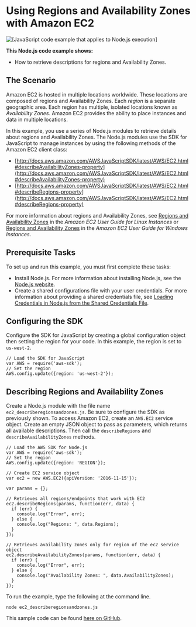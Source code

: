 # Using Regions and Availability Zones with Amazon EC2<a name="ec2-example-regions-availability-zones"></a>

![\[JavaScript code example that applies to Node.js execution\]](http://docs.aws.amazon.com/sdk-for-javascript/v2/developer-guide/images/nodeicon.png)

**This Node\.js code example shows:**
+ How to retrieve descriptions for regions and Availability Zones\.

## The Scenario<a name="ec2-example-regions-availability-zones-scenario"></a>

Amazon EC2 is hosted in multiple locations worldwide\. These locations are composed of regions and Availability Zones\. Each *region* is a separate geographic area\. Each region has multiple, isolated locations known as *Availability Zones*\. Amazon EC2 provides the ability to place instances and data in multiple locations\. 

In this example, you use a series of Node\.js modules to retrieve details about regions and Availability Zones\. The Node\.js modules use the SDK for JavaScript to manage instances by using the following methods of the Amazon EC2 client class:
+ [http://docs.aws.amazon.com/AWSJavaScriptSDK/latest/AWS/EC2.html#describeAvailabilityZones-property](http://docs.aws.amazon.com/AWSJavaScriptSDK/latest/AWS/EC2.html#describeAvailabilityZones-property)
+ [http://docs.aws.amazon.com/AWSJavaScriptSDK/latest/AWS/EC2.html#describeRegions-property](http://docs.aws.amazon.com/AWSJavaScriptSDK/latest/AWS/EC2.html#describeRegions-property)

For more information about regions and Availability Zones, see [Regions and Availability Zones](http://docs.aws.amazon.com/AWSEC2/latest/UserGuide/using-regions-availability-zones.html) in the *Amazon EC2 User Guide for Linux Instances* or [Regions and Availability Zones](http://docs.aws.amazon.com/AWSEC2/latest/WindowsGuide/using-regions-availability-zones.html) in the *Amazon EC2 User Guide for Windows Instances*\.

## Prerequisite Tasks<a name="ec2-example-regions-availability-prerequisites"></a>

To set up and run this example, you must first complete these tasks:
+ Install Node\.js\. For more information about installing Node\.js, see the [Node\.js website](https://nodejs.org)\.
+ Create a shared configurations file with your user credentials\. For more information about providing a shared credentials file, see [Loading Credentials in Node\.js from the Shared Credentials File](loading-node-credentials-shared.md)\.

## Configuring the SDK<a name="ec2-example-regions-availability-configure-sdk"></a>

Configure the SDK for JavaScript by creating a global configuration object then setting the region for your code\. In this example, the region is set to `us-west-2`\.

```
// Load the SDK for JavaScript
var AWS = require('aws-sdk');
// Set the region 
AWS.config.update({region: 'us-west-2'});
```

## Describing Regions and Availability Zones<a name="ec2-example-regions-availability-describing"></a>

Create a Node\.js module with the file name `ec2_describeregionsandzones.js`\. Be sure to configure the SDK as previously shown\. To access Amazon EC2, create an `AWS.EC2` service object\. Create an empty JSON object to pass as parameters, which returns all available descriptions\. Then call the `describeRegions` and `describeAvailabilityZones` methods\.

```
// Load the AWS SDK for Node.js
var AWS = require('aws-sdk');
// Set the region 
AWS.config.update({region: 'REGION'});

// Create EC2 service object
var ec2 = new AWS.EC2({apiVersion: '2016-11-15'});

var params = {};

// Retrieves all regions/endpoints that work with EC2
ec2.describeRegions(params, function(err, data) {
  if (err) {
    console.log("Error", err);
  } else {
    console.log("Regions: ", data.Regions);
  }
});

// Retrieves availability zones only for region of the ec2 service object
ec2.describeAvailabilityZones(params, function(err, data) {
  if (err) {
    console.log("Error", err);
  } else {
    console.log("Availability Zones: ", data.AvailabilityZones);
  }
});
```

To run the example, type the following at the command line\.

```
node ec2_describeregionsandzones.js
```

This sample code can be found [here on GitHub](https://github.com/awsdocs/aws-doc-sdk-examples/blob/master/javascript/example_code/ec2/ec2_describeregionsandzones.js)\.